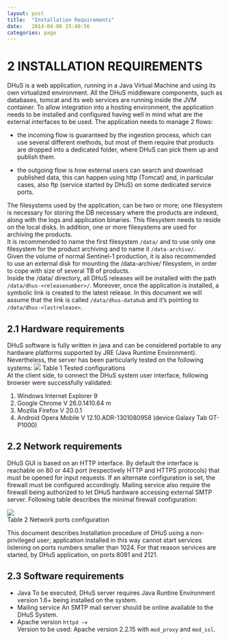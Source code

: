 ```yaml
---
layout: post
title:  "Installation Requirements"
date:   2014-04-06 15:40:56
categories: page
---
```



# 2	INSTALLATION REQUIREMENTS    #
DHuS is a web application, running in a Java Virtual Machine and using its own virtualized environment. All the DHuS middleware components, such as databases, tomcat and its web services are running inside the JVM container. 
To allow integration into a hosting environment, the application needs to be installed and configured having well in mind what are the external interfaces to be used. The application needs to manage 2 flows:   

- 	the incoming flow is guaranteed by the ingestion process, which can use several different methods, but most of them require that products are dropped into a dedicated folder, where DHuS can pick them up and publish them.     


- the outgoing flow is how external users can search and download published data, this can happen using http (Tomcat) and, in particular cases, also ftp (service started by DHuS) on some dedicated service ports.    

The filesystems used by the application, can be two or more; one filesystem is necessary for storing the DB necessary where the products are indexed, along with the logs and application binaries. This filesystem needs to reside on the local disks. In addition, one or more filesystems are used for archiving the products.    
It is recommended to name the first filesystem `/data/` and to use only one filesystem for the product archiving and to name it `/data-archive/`.    
Given the volume of normal Sentinel-1 production, it is also recommended to use an external disk for mounting the /data-archive/ filesystem, in order to cope with size of several TB of products.    
Inside the /data/ directory, all DHuS releases will be installed with the path `/data/dhus-<releasenumber>/`.       Moreover, once the application is installed, a symbolic link is created to the latest release. In this document we will assume that the link is called `/data/dhus-datahub`    and it’s pointing to `/data/dhus-<lastrelease>`.

## 2.1	Hardware requirements ##
DHuS software is fully written in java and can be considered portable to any hardware platforms supported by JRE (Java Runtime Environment). Nevertheless, the server has been particularly tested on the following systems:
![](https://raw.githubusercontent.com/wiki/calogera/DataHubSystem/imagessum/table%201.jpg) 
Table 1 Tested configurations   
At the client side, to connect the DHuS system user interface, following browser were successfully validated:
1.	Windows Internet Explorer 9
2.	Google Chrome V 26.0.1410.64 m
3.	Mozilla Firefox V 20.0.1
4.	Android Opera Mobile V 12.10.ADR-1301080958 (device Galaxy Tab GT-P1000)
## 2.2	Network requirements ##
DHuS GUI is based on an HTTP interface. By default the interface is reachable on 80 or 443 port (respectively HTTP and HTTPS protocols) that must be opened for input requests. If an alternate configuration is set, the firewall must be configured accordingly.
Mailing service also require the firewall being authorized to let DHuS hardware accessing external SMTP server.
Following table describes the minimal firewall configuration: 

![](https://raw.githubusercontent.com/wiki/calogera/DataHubSystem/imagessum/table%202.jpg)      
Table 2 Network ports configuration      

This document describes Installation procedure of DHuS using a non-privileged user; application installed in this way cannot start services listening on ports numbers smaller than 1024. For that reason services are started, by DHuS application, on ports 8081 and 2121. 
## 2.3	Software requirements ##
- Java
To be executed, DHuS server requires Java Runtine Environment version 1.6+ being installed on the system.
- Mailing service
An SMTP mail server should be online available to the DHuS System. 
- Apache version 
`httpd –v`   
Version to be used: Apache version 2.2.15 with `mod_proxy` and `mod_ssl`.


